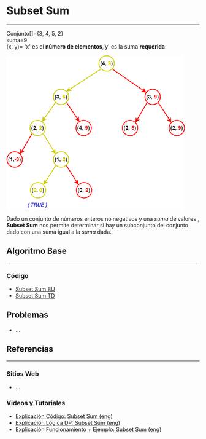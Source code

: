 # Subset Sum
---------------------------------------

 Conjunto[]={3, 4, 5, 2}<br/>
 suma=9<br/>
 (x, y)= 'x' es el **número de elementos**,'y' es la suma **requerida**<br/>

![Subset Sum Graffic](https://github.com/AleS900/prueba/blob/master/assets/subsetsum.png)

Dado un conjunto de números enteros no negativos y una *suma* de valores , **Subset Sum** nos permite determinar si hay un subconjunto del conjunto dado con una suma igual a la *suma* dada.

## Algoritmo Base
---------------------------------------
### Código
-  [Subset Sum BU](https://github.com/PaulLandaeta/algoritmica2/blob/master/contenido/Programacion%20Dinamica/Subset%20Sum/subsetSumBU.cpp)
-  [Subset Sum TD](https://github.com/PaulLandaeta/algoritmica2/blob/master/contenido/Programacion%20Dinamica/Subset%20Sum/subsetSumTD.cpp)

## Problemas
- ...
## Referencias
---------------------------------------
### Sitios Web 
- ...
### Videos y Tutoriales
-  [Explicación Código: Subset Sum (eng)](https://www.youtube.com/watch?v=nqlNzOcnCfs)
-  [Explicación Lógica DP: Subset Sum (eng)](https://www.youtube.com/watch?v=dJmyfFC3-3A)
-  [Explicación Funcionamiento + Ejemplo: Subset Sum (eng)](https://www.youtube.com/watch?v=BT_ACNC47Os)


